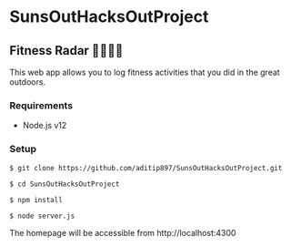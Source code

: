 # SunsOutHacksOutProject
## Fitness Radar 🏃‍♀️🏋️‍♀️
This web app allows you to log fitness activities that you did in the great outdoors.

### Requirements
- Node.js v12

### Setup
```
$ git clone https://github.com/aditip897/SunsOutHacksOutProject.git

$ cd SunsOutHacksOutProject

$ npm install

$ node server.js
```
The homepage will be accessible from http://localhost:4300